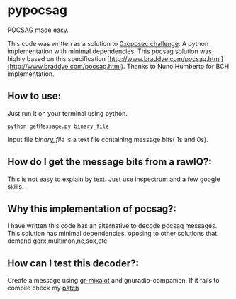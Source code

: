 # pypocsag

POCSAG made easy.

This code was written as a solution to [0xoposec challenge](https://www.meetup.com/0xOPOSEC/events/255388262/).
A python implementation with minimal dependencies.
This pocsag solution was highly based on this specification [http://www.braddye.com/pocsag.html](http://www.braddye.com/pocsag.html).
Thanks to Nuno Humberto for BCH implementation.

## How to use:
Just run it on your terminal using python.
```
python getMessage.py binary_file
```
Input file *binary_file* is a text file containing message bits( 1s and 0s).

## How do I get the message bits from a rawIQ?:
This is not easy to explain by text. Just use inspectrum and a few google skills.

## Why this implementation of pocsag?:
I have written this code has an alternative to decode pocsag messages. This solution has minimal dependencies, oposing to other solutions that demand gqrx,multimon,nc,sox,etc

## How can I test this decoder?:
Create a message using [gr-mixalot](https://github.com/unsynchronized/gr-mixalot) and gnuradio-companion.
If it fails to compile check my [patch](https://aur.archlinux.org/packages/gr-mixalot-git/)


